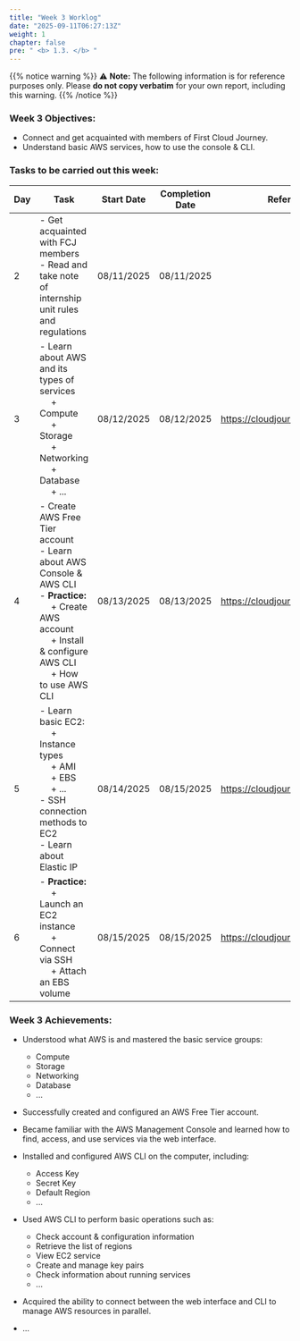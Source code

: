 ```yaml
---
title: "Week 3 Worklog"
date: "2025-09-11T06:27:13Z"
weight: 1
chapter: false
pre: " <b> 1.3. </b> "
---
```

{{% notice warning %}} 
⚠️ **Note:** The following information is for reference purposes only. Please **do not copy verbatim** for your own report, including this warning.
{{% /notice %}}


### Week 3 Objectives:

* Connect and get acquainted with members of First Cloud Journey.
* Understand basic AWS services, how to use the console & CLI.

### Tasks to be carried out this week:
| Day | Task                                                                                                                                                                                                   | Start Date | Completion Date | Reference Material                        |
| --- | ------------------------------------------------------------------------------------------------------------------------------------------------------------------------------------------------------ | ---------- | --------------- | ----------------------------------------- |
| 2   | - Get acquainted with FCJ members <br> - Read and take note of internship unit rules and regulations                                                                                                   | 08/11/2025 | 08/11/2025      |
| 3   | - Learn about AWS and its types of services <br>&emsp; + Compute <br>&emsp; + Storage <br>&emsp; + Networking <br>&emsp; + Database <br>&emsp; + ... <br>                                              | 08/12/2025 | 08/12/2025      | <https://cloudjourney.awsstudygroup.com/> |
| 4   | - Create AWS Free Tier account <br> - Learn about AWS Console & AWS CLI <br> - **Practice:** <br>&emsp; + Create AWS account <br>&emsp; + Install & configure AWS CLI <br> &emsp; + How to use AWS CLI | 08/13/2025 | 08/13/2025      | <https://cloudjourney.awsstudygroup.com/> |
| 5   | - Learn basic EC2: <br>&emsp; + Instance types <br>&emsp; + AMI <br>&emsp; + EBS <br>&emsp; + ... <br> - SSH connection methods to EC2 <br> - Learn about Elastic IP   <br>                            | 08/14/2025 | 08/15/2025      | <https://cloudjourney.awsstudygroup.com/> |
| 6   | - **Practice:** <br>&emsp; + Launch an EC2 instance <br>&emsp; + Connect via SSH <br>&emsp; + Attach an EBS volume                                                                                     | 08/15/2025 | 08/15/2025      | <https://cloudjourney.awsstudygroup.com/> |


### Week 3 Achievements:

* Understood what AWS is and mastered the basic service groups: 
  * Compute
  * Storage
  * Networking 
  * Database
  * ...

* Successfully created and configured an AWS Free Tier account.

* Became familiar with the AWS Management Console and learned how to find, access, and use services via the web interface.

* Installed and configured AWS CLI on the computer, including:
  * Access Key
  * Secret Key
  * Default Region
  * ...

* Used AWS CLI to perform basic operations such as:

  * Check account & configuration information
  * Retrieve the list of regions
  * View EC2 service
  * Create and manage key pairs
  * Check information about running services
  * ...

* Acquired the ability to connect between the web interface and CLI to manage AWS resources in parallel.
* ...





